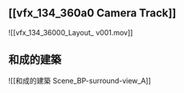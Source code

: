 ## [[vfx_134_360a0 Camera Track]]
![[vfx_134_36000_Layout_ v001.mov]]

## 和成的建築
![[和成的建築 Scene_BP-surround-view_A]]

